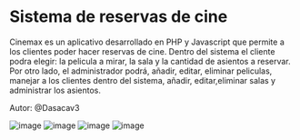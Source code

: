 # Sistema de reservas de cine

Cinemax es un aplicativo desarrollado en PHP y Javascript que permite a los clientes poder hacer reservas de cine. Dentro del sistema el cliente podra elegir: la pelicula a mirar, la sala y la cantidad de asientos a reservar. Por otro lado, el administrador podrá, añadir, editar, eliminar peliculas, manejar a los clientes dentro del sistema, añadir, editar,eliminar salas y administrar los asientos.

Autor: @Dasacav3

![image](https://user-images.githubusercontent.com/57577210/123088199-10f1f600-d3eb-11eb-8da9-bce141cd451b.png)
![image](https://user-images.githubusercontent.com/57577210/123088244-1ea77b80-d3eb-11eb-8d05-20d02b707c1b.png)
![image](https://user-images.githubusercontent.com/57577210/123088296-2e26c480-d3eb-11eb-9628-288ded895d20.png)
![image](https://user-images.githubusercontent.com/57577210/123088385-472f7580-d3eb-11eb-8dd3-257e30b5a2f5.png)
